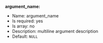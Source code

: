 **argument_name:**

* Name: argument_name
* Is required: yes
* Is array: no
* Description: multiline
  argument description
* Default: `NULL`

